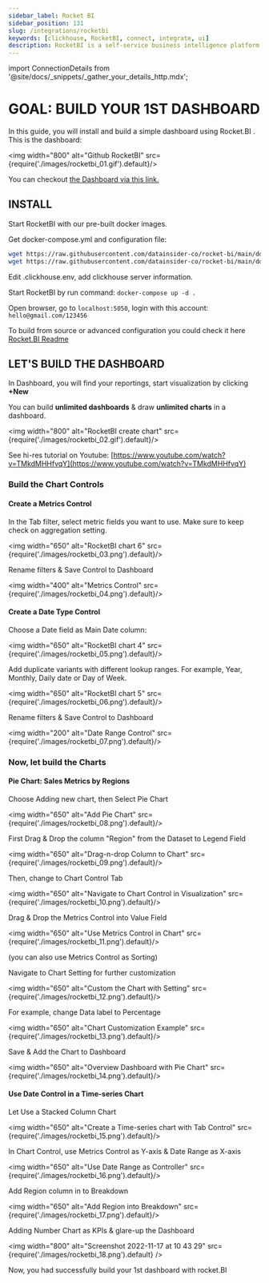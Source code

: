 ```yaml
---
sidebar_label: Rocket BI
sidebar_position: 131
slug: /integrations/rocketbi
keywords: [clickhouse, RocketBI, connect, integrate, ui]
description: RocketBI is a self-service business intelligence platform that helps you quickly analyze data, build drag-n-drop visualizations and collaborate with colleagues right on your web browser.
---
```

import ConnectionDetails from '@site/docs/_snippets/_gather_your_details_http.mdx';


# GOAL: BUILD YOUR 1ST DASHBOARD

In this guide, you will install and build a simple dashboard using Rocket.BI .
This is the dashboard:

<img width="800" alt="Github RocketBI" src={require('./images/rocketbi_01.gif').default}/>
<br/>

You can checkout [the Dashboard via this link.](https://demo.rocket.bi/dashboard/sales-dashboard-7?token=7eecf750-cbde-4c53-8fa8-8b905fec667e)

## INSTALL

Start RocketBI with our pre-built docker images.

Get docker-compose.yml and configuration file:

```bash
wget https://raw.githubusercontent.com/datainsider-co/rocket-bi/main/docker/docker-compose.yml
wget https://raw.githubusercontent.com/datainsider-co/rocket-bi/main/docker/.clickhouse.env
```
Edit .clickhouse.env, add clickhouse server information.

Start RocketBI by run command: ``` docker-compose up -d . ```

Open browser, go to ```localhost:5050```, login with this account: ```hello@gmail.com/123456```

To build from source or advanced configuration you could check it here [Rocket.BI Readme](https://github.com/datainsider-co/rocket-bi/blob/main/README.md)

## LET'S BUILD THE DASHBOARD

In Dashboard, you will find your reportings, start visualization by clicking **+New**

You can build **unlimited dashboards** & draw **unlimited charts** in a dashboard.

<img width="800" alt="RocketBI create chart" src={require('./images/rocketbi_02.gif').default}/>
<br/>

See hi-res tutorial on Youtube: [https://www.youtube.com/watch?v=TMkdMHHfvqY](https://www.youtube.com/watch?v=TMkdMHHfvqY)

### Build the Chart Controls

#### Create a Metrics Control
In the Tab filter, select metric fields you want to use. Make sure to keep check on aggregation setting.

<img width="650" alt="RocketBI chart 6" src={require('./images/rocketbi_03.png').default}/>
<br/>

Rename filters & Save Control to Dashboard

<img width="400" alt="Metrics Control" src={require('./images/rocketbi_04.png').default}/>


#### Create a Date Type Control
Choose a Date field as Main Date column:

<img width="650" alt="RocketBI chart 4" src={require('./images/rocketbi_05.png').default}/>
<br/>

Add duplicate variants with different lookup ranges. For example, Year, Monthly, Daily date or Day of Week.

<img width="650" alt="RocketBI chart 5" src={require('./images/rocketbi_06.png').default}/>
<br/>

Rename filters & Save Control to Dashboard

<img width="200" alt="Date Range Control" src={require('./images/rocketbi_07.png').default}/>

### Now, let build the Charts

#### Pie Chart: Sales Metrics by Regions
Choose Adding new chart, then Select Pie Chart

<img width="650" alt="Add Pie Chart" src={require('./images/rocketbi_08.png').default}/>
<br/>

First Drag & Drop the column "Region" from the Dataset to Legend Field

<img width="650" alt="Drag-n-drop Column to Chart" src={require('./images/rocketbi_09.png').default}/>
<br/>

Then, change to Chart Control Tab

<img width="650" alt="Navigate to Chart Control in Visualization" src={require('./images/rocketbi_10.png').default}/>
<br/>

Drag & Drop the Metrics Control into Value Field

<img width="650" alt="Use Metrics Control in Chart" src={require('./images/rocketbi_11.png').default}/>
<br/>

(you can also use Metrics Control as Sorting)

Navigate to Chart Setting for further customization

<img width="650" alt="Custom the Chart with Setting" src={require('./images/rocketbi_12.png').default}/>
<br/>

For example, change Data label to Percentage

<img width="650" alt="Chart Customization Example" src={require('./images/rocketbi_13.png').default}/>
<br/>

Save & Add the Chart to Dashboard

<img width="650" alt="Overview Dashboard with Pie Chart" src={require('./images/rocketbi_14.png').default}/>

#### Use Date Control in a Time-series Chart
Let Use a Stacked Column Chart

<img width="650" alt="Create a Time-series chart with Tab Control" src={require('./images/rocketbi_15.png').default}/>
<br/>

In Chart Control, use Metrics Control as Y-axis & Date Range as X-axis

<img width="650" alt="Use Date Range as Controller" src={require('./images/rocketbi_16.png').default}/>
<br/>

Add Region column in to Breakdown

<img width="650" alt="Add Region into Breakdown" src={require('./images/rocketbi_17.png').default}/>
<br/>

Adding Number Chart as KPIs & glare-up the Dashboard

<img width="800" alt="Screenshot 2022-11-17 at 10 43 29" src={require('./images/rocketbi_18.png').default} />
<br/>

Now, you had successfully build your 1st dashboard with rocket.BI
